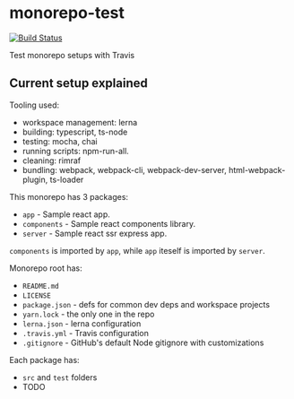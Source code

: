 # monorepo-test
[![Build Status](https://travis-ci.com/AviVahl/monorepo-test.svg?branch=master)](https://travis-ci.com/AviVahl/monorepo-test)

Test monorepo setups with Travis

## Current setup explained

Tooling used:
  - workspace management: lerna
  - building: typescript, ts-node
  - testing: mocha, chai
  - running scripts: npm-run-all.
  - cleaning: rimraf
  - bundling: webpack, webpack-cli, webpack-dev-server, html-webpack-plugin, ts-loader

This monorepo has 3 packages:
  - `app` - Sample react app.
  - `components` - Sample react components library.
  - `server` - Sample react ssr express app.

`components` is imported by `app`, while `app` iteself is imported by `server`.

Monorepo root has:
  - `README.md`
  - `LICENSE`
  - `package.json` - defs for common dev deps and workspace projects
  - `yarn.lock` - the only one in the repo
  - `lerna.json` - lerna configuration
  - `.travis.yml` - Travis configuration
  - `.gitignore` - GitHub's default Node gitignore with customizations

Each package has:
  - `src` and `test` folders
  - TODO
